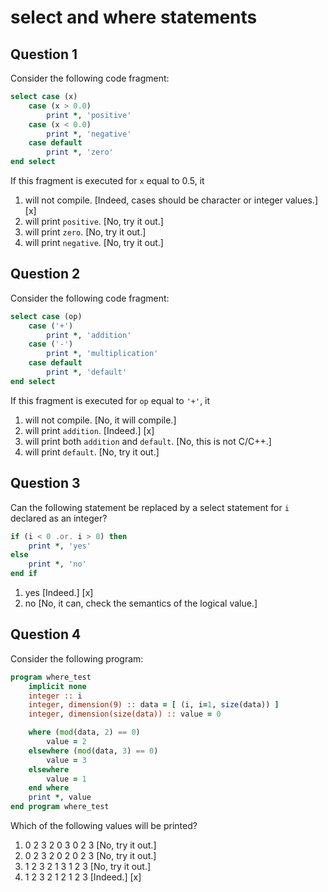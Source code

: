 # select and where statements

## Question 1

Consider the following code fragment:

~~~~fortran
select case (x)
    case (x > 0.0)
        print *, 'positive'
    case (x < 0.0)
        print *, 'negative'
    case default
        print *, 'zero'
end select
~~~~
If this fragment is executed for `x` equal to 0.5, it
1. will not compile. [Indeed, cases should be character or integer values.] [x]
1. will print `positive`. [No, try it out.]
1. will print `zero`. [No, try it out.]
1. will print `negative`. [No, try it out.]


## Question 2

Consider the following code fragment:

~~~~fortran
select case (op)
    case ('+')
        print *, 'addition'
    case ('-')
        print *, 'multiplication'
    case default
        print *, 'default'
end select
~~~~
If this fragment is executed for `op` equal to `'+'`, it
1. will not compile. [No, it will compile.]
1. will print `addition`. [Indeed.] [x]
1. will print both `addition`  and `default`. [No, this is not C/C++.]
1. will print `default`. [No, try it out.]


## Question 3

Can the following statement be replaced by a select statement for `i` declared as an integer?

~~~~fortran
if (i < 0 .or. i > 0) then
    print *, 'yes'
else
    print *, 'no'
end if
~~~~
1. yes [Indeed.] [x]
1. no [No, it can, check the semantics of the logical value.]


## Question 4

Consider the following program:

~~~~fortran
program where_test
    implicit none
    integer :: i
    integer, dimension(9) :: data = [ (i, i=1, size(data)) ]
    integer, dimension(size(data)) :: value = 0

    where (mod(data, 2) == 0)
        value = 2
    elsewhere (mod(data, 3) == 0)
        value = 3
    elsewhere
        value = 1
    end where
    print *, value
end program where_test
~~~~
Which of the following values will be printed?
1. 0 2 3 2 0 3 0 2 3 [No, try it out.]
1. 0 2 3 2 0 2 0 2 3 [No, try it out.]
1. 1 2 3 2 1 3 1 2 3 [No, try it out.]
1. 1 2 3 2 1 2 1 2 3 [Indeed.] [x]
